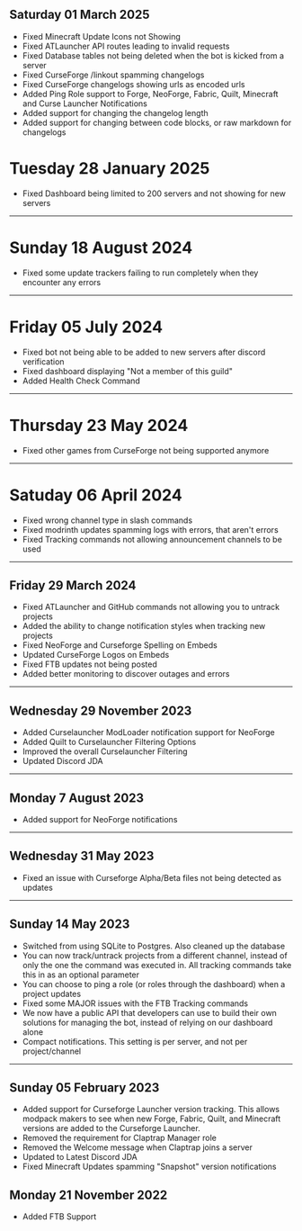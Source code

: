 ## Saturday 01 March 2025

* Fixed Minecraft Update Icons not Showing
* Fixed ATLauncher API routes leading to invalid requests
* Fixed Database tables not being deleted when the bot is kicked from a server
* Fixed CurseForge /linkout spamming changelogs
* Fixed CurseForge changelogs showing urls as encoded urls
* Added Ping Role support to Forge, NeoForge, Fabric, Quilt, Minecraft and Curse Launcher Notifications
* Added support for changing the changelog length
* Added support for changing between code blocks, or raw markdown for changelogs

# Tuesday 28 January 2025

* Fixed Dashboard being limited to 200 servers and not showing for new servers

***

# Sunday 18 August 2024

* Fixed some update trackers failing to run completely when they encounter any errors

***

# Friday 05 July 2024

* Fixed bot not being able to be added to new servers after discord verification
* Fixed dashboard displaying "Not a member of this guild"
* Added Health Check Command

***

# Thursday 23 May 2024

* Fixed other games from CurseForge not being supported anymore

***

# Satuday 06 April 2024

* Fixed wrong channel type in slash commands
* Fixed modrinth updates spamming logs with errors, that aren't errors
* Fixed Tracking commands not allowing announcement channels to be used

***

## Friday 29 March 2024

* Fixed ATLauncher and GitHub commands not allowing you to untrack projects
* Added the ability to change notification styles when tracking new projects
* Fixed NeoForge and Curseforge Spelling on Embeds
* Updated CurseForge Logos on Embeds
* Fixed FTB updates not being posted
* Added better monitoring to discover outages and errors
  

***

## Wednesday 29 November 2023

* Added Curselauncher ModLoader notification support for NeoForge
* Added Quilt to Curselauncher Filtering Options
* Improved the overall Curselauncher Filtering
* Updated Discord JDA

***

## Monday 7 August 2023

* Added support for NeoForge notifications

***

## Wednesday 31 May 2023

* Fixed an issue with Curseforge Alpha/Beta files not being detected as updates

***

## Sunday 14 May 2023

* Switched from using SQLite to Postgres. Also cleaned up the database
* You can now track/untrack projects from a different channel, instead of only the one the command was executed in. All tracking commands take this in as an optional parameter
* You can choose to ping a role (or roles through the dashboard) when a project updates
* Fixed some MAJOR issues with the FTB Tracking commands
* We now have a public API that developers can use to build their own solutions for managing the bot, instead of relying on our dashboard alone
* Compact notifications. This setting is per server, and not per project/channel

***

## Sunday 05 February 2023

* Added support for Curseforge Launcher version tracking. This allows modpack makers to see when new Forge, Fabric, Quilt, and Minecraft versions are added to the Curseforge Launcher.
* Removed the requirement for Claptrap Manager role
* Removed the Welcome message when Claptrap joins a server
* Updated to Latest Discord JDA
* Fixed Minecraft Updates spamming "Snapshot" version notifications


## Monday 21 November 2022

* Added FTB Support
